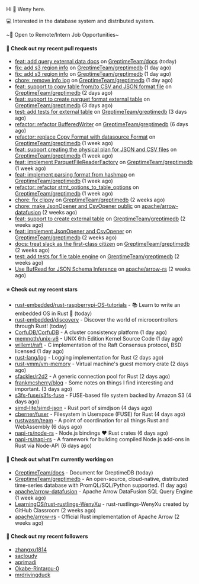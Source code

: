Hi 👋 Weny here.

💻 Interested in the database system and distributed system.

~🍺 Open to Remote/Intern Job Opportunities~

#### 🔨 Check out my recent pull requests

- [feat: add query external data docs](https://github.com/GreptimeTeam/docs/pull/341) on [GreptimeTeam/docs](https://github.com/GreptimeTeam/docs) (today)
- [fix: add s3 region info](https://github.com/GreptimeTeam/greptimedb/pull/1492) on [GreptimeTeam/greptimedb](https://github.com/GreptimeTeam/greptimedb) (1 day ago)
- [fix: add s3 region info](https://github.com/GreptimeTeam/greptimedb/pull/1486) on [GreptimeTeam/greptimedb](https://github.com/GreptimeTeam/greptimedb) (1 day ago)
- [chore: remove info log](https://github.com/GreptimeTeam/greptimedb/pull/1483) on [GreptimeTeam/greptimedb](https://github.com/GreptimeTeam/greptimedb) (1 day ago)
- [feat: support to copy table from/to CSV and JSON format file](https://github.com/GreptimeTeam/greptimedb/pull/1475) on [GreptimeTeam/greptimedb](https://github.com/GreptimeTeam/greptimedb) (2 days ago)
- [feat: support to create parquet format external table](https://github.com/GreptimeTeam/greptimedb/pull/1463) on [GreptimeTeam/greptimedb](https://github.com/GreptimeTeam/greptimedb) (3 days ago)
- [test: add tests for external table](https://github.com/GreptimeTeam/greptimedb/pull/1460) on [GreptimeTeam/greptimedb](https://github.com/GreptimeTeam/greptimedb) (3 days ago)
- [refactor: refactor BufferedWriter](https://github.com/GreptimeTeam/greptimedb/pull/1439) on [GreptimeTeam/greptimedb](https://github.com/GreptimeTeam/greptimedb) (6 days ago)
- [refactor: replace Copy Format with datasource Format](https://github.com/GreptimeTeam/greptimedb/pull/1435) on [GreptimeTeam/greptimedb](https://github.com/GreptimeTeam/greptimedb) (1 week ago)
- [feat: support creating the physical plan for JSON and CSV files](https://github.com/GreptimeTeam/greptimedb/pull/1424) on [GreptimeTeam/greptimedb](https://github.com/GreptimeTeam/greptimedb) (1 week ago)
- [feat: implement ParquetFileReaderFactory](https://github.com/GreptimeTeam/greptimedb/pull/1423) on [GreptimeTeam/greptimedb](https://github.com/GreptimeTeam/greptimedb) (1 week ago)
- [feat: implement parsing format from hashmap](https://github.com/GreptimeTeam/greptimedb/pull/1420) on [GreptimeTeam/greptimedb](https://github.com/GreptimeTeam/greptimedb) (1 week ago)
- [refactor: refactor stmt_options_to_table_options](https://github.com/GreptimeTeam/greptimedb/pull/1403) on [GreptimeTeam/greptimedb](https://github.com/GreptimeTeam/greptimedb) (1 week ago)
- [chore: fix clippy](https://github.com/GreptimeTeam/greptimedb/pull/1387) on [GreptimeTeam/greptimedb](https://github.com/GreptimeTeam/greptimedb) (2 weeks ago)
- [chore: make JsonOpener and CsvOpener public](https://github.com/apache/arrow-datafusion/pull/6004) on [apache/arrow-datafusion](https://github.com/apache/arrow-datafusion) (2 weeks ago)
- [feat: support to create external table](https://github.com/GreptimeTeam/greptimedb/pull/1372) on [GreptimeTeam/greptimedb](https://github.com/GreptimeTeam/greptimedb) (2 weeks ago)
- [feat: implement JsonOpener and CsvOpener](https://github.com/GreptimeTeam/greptimedb/pull/1367) on [GreptimeTeam/greptimedb](https://github.com/GreptimeTeam/greptimedb) (2 weeks ago)
- [docs: treat slack as the first-class citizen](https://github.com/GreptimeTeam/greptimedb/pull/1361) on [GreptimeTeam/greptimedb](https://github.com/GreptimeTeam/greptimedb) (2 weeks ago)
- [test: add tests for file table engine](https://github.com/GreptimeTeam/greptimedb/pull/1353) on [GreptimeTeam/greptimedb](https://github.com/GreptimeTeam/greptimedb) (2 weeks ago)
- [Use BufRead for JSON Schema Inference](https://github.com/apache/arrow-rs/pull/4041) on [apache/arrow-rs](https://github.com/apache/arrow-rs) (2 weeks ago)

#### ⭐ Check out my recent stars

- [rust-embedded/rust-raspberrypi-OS-tutorials](https://github.com/rust-embedded/rust-raspberrypi-OS-tutorials) - :books: Learn to write an embedded OS in Rust :crab: (today)
- [rust-embedded/discovery](https://github.com/rust-embedded/discovery) - Discover the world of microcontrollers through Rust! (today)
- [CorfuDB/CorfuDB](https://github.com/CorfuDB/CorfuDB) - A cluster consistency platform (1 day ago)
- [memnoth/unix-v6](https://github.com/memnoth/unix-v6) - UNIX 6th Edition Kernel Source Code (1 day ago)
- [willemt/raft](https://github.com/willemt/raft) - C implementation of the Raft Consensus protocol, BSD licensed (1 day ago)
- [rust-lang/log](https://github.com/rust-lang/log) - Logging implementation for Rust (2 days ago)
- [rust-vmm/vm-memory](https://github.com/rust-vmm/vm-memory) - Virtual machine&#39;s guest memory crate (2 days ago)
- [sfackler/r2d2](https://github.com/sfackler/r2d2) - A generic connection pool for Rust (2 days ago)
- [frankmcsherry/blog](https://github.com/frankmcsherry/blog) - Some notes on things I find interesting and important. (3 days ago)
- [s3fs-fuse/s3fs-fuse](https://github.com/s3fs-fuse/s3fs-fuse) - FUSE-based file system backed by Amazon S3 (4 days ago)
- [simd-lite/simd-json](https://github.com/simd-lite/simd-json) - Rust port of simdjson (4 days ago)
- [cberner/fuser](https://github.com/cberner/fuser) - Filesystem in Userspace (FUSE) for Rust (4 days ago)
- [rustwasm/team](https://github.com/rustwasm/team) - A point of coordination for all things Rust and WebAssembly (6 days ago)
- [napi-rs/node-rs](https://github.com/napi-rs/node-rs) - Node.js bindings ❤️ Rust crates  (6 days ago)
- [napi-rs/napi-rs](https://github.com/napi-rs/napi-rs) - A framework for building compiled Node.js add-ons in Rust via Node-API (6 days ago)

#### 👷 Check out what I'm currently working on

- [GreptimeTeam/docs](https://github.com/GreptimeTeam/docs) - Document for GreptimeDB (today)
- [GreptimeTeam/greptimedb](https://github.com/GreptimeTeam/greptimedb) - An open-source, cloud-native, distributed time-series database with PromQL/SQL/Python supported. (1 day ago)
- [apache/arrow-datafusion](https://github.com/apache/arrow-datafusion) - Apache Arrow DataFusion SQL Query Engine (1 week ago)
- [LearningOS/rust-rustlings-WenyXu](https://github.com/LearningOS/rust-rustlings-WenyXu) - rust-rustlings-WenyXu created by GitHub Classroom (2 weeks ago)
- [apache/arrow-rs](https://github.com/apache/arrow-rs) - Official Rust implementation of Apache Arrow (2 weeks ago)

#### 👯 Check out my recent followers

- [zhangxu1814](https://github.com/zhangxu1814)
- [sacloudy](https://github.com/sacloudy)
- [aprimadi](https://github.com/aprimadi)
- [Okabe-Rintarou-0](https://github.com/Okabe-Rintarou-0)
- [mrdrivingduck](https://github.com/mrdrivingduck)



